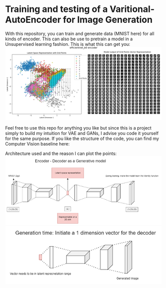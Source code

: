 # Training and testing of a Varitional-AutoEncoder for Image Generation

With this repository, you can train and generate data (MNIST here) for all kinds of encoder. This can also be use to pretrain a model in a Unsupervised learning fashion.
This is what this can get you:
![](plots/efficientnet_b0.png)

Feel free to use this repo for anything you like but since this is a project simply to build my intuition for VAE and GANs, I advise you code it yourself for the same purpose.
If you like the structure of the code, you can find my Computer Vision baseline here: 

Architecture used and the reason I can plot the points:
![](plots/first_explaination.png)
![](plots/second_explanation.png)